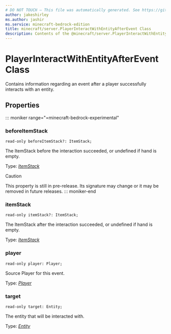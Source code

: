 ```yaml
---
# DO NOT TOUCH — This file was automatically generated. See https://github.com/mojang/minecraftapidocsgenerator to modify descriptions, examples, etc.
author: jakeshirley
ms.author: jashir
ms.service: minecraft-bedrock-edition
title: minecraft/server.PlayerInteractWithEntityAfterEvent Class
description: Contents of the @minecraft/server.PlayerInteractWithEntityAfterEvent class.
---
```

# PlayerInteractWithEntityAfterEvent Class

Contains information regarding an event after a player successfully interacts with an entity.

## Properties

::: moniker range="=minecraft-bedrock-experimental"
### **beforeItemStack**
`read-only beforeItemStack?: ItemStack;`

The ItemStack before the interaction succeeded, or undefined if hand is empty.

Type: [*ItemStack*](ItemStack.md)

> [!CAUTION]
> This property is still in pre-release.  Its signature may change or it may be removed in future releases.
::: moniker-end

### **itemStack**
`read-only itemStack?: ItemStack;`

The ItemStack after the interaction succeeded, or undefined if hand is empty.

Type: [*ItemStack*](ItemStack.md)

### **player**
`read-only player: Player;`

Source Player for this event.

Type: [*Player*](Player.md)

### **target**
`read-only target: Entity;`

The entity that will be interacted with.

Type: [*Entity*](Entity.md)

